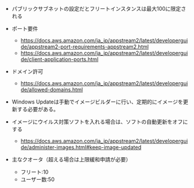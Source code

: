 - パブリックサブネットの設定だとフリートインスタンスは最大100に限定される

- ポート要件
  - https://docs.aws.amazon.com/ja_jp/appstream2/latest/developerguide/appstream2-port-requirements-appstream2.html
  - https://docs.aws.amazon.com/ja_jp/appstream2/latest/developerguide/client-application-ports.html

- ドメイン許可
  - https://docs.aws.amazon.com/ja_jp/appstream2/latest/developerguide/allowed-domains.html

- Windows Updateは手動でイメージビルダーに行い、定期的にイメージを更新する必要がある。
- イメージにウイルス対策ソフトを入れる場合は、ソフトの自動更新をオフにする
  - https://docs.aws.amazon.com/ja_jp/appstream2/latest/developerguide/administer-images.html#keep-image-updated

- 主なクオータ（超える場合は上限緩和申請が必要）
  - フリート:10
  - ユーザー数:50
